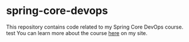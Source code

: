 # spring-core-devops
This repository contains code related to my Spring Core DevOps course.
test
You can learn more about the course [here](http://courses.springframework.guru/courses/spring-core-dev-ops) on my site.
